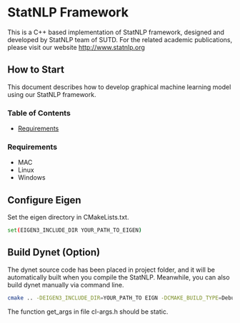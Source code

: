 # StatNLP Framework

This is a C++ based implementation of StatNLP framework, designed and developed by StatNLP team of SUTD. For the related academic publications, please visit our website http://www.statnlp.org

## How to Start

This document describes how to develop graphical machine learning model using our StatNLP framework.

### Table of Contents
- [Requirements](#requirements)

### Requirements
* MAC
* Linux
* Windows

## Configure Eigen

Set the eigen directory in CMakeLists.txt.
```bash
set(EIGEN3_INCLUDE_DIR YOUR_PATH_TO_EIGEN)
```

## Build Dynet (Option)
The dynet source code has been placed in project folder, and it will be automatically built when you compile the StatNLP. Meanwhile, you can also build dynet manually via command line.
```bash
cmake .. -DEIGEN3_INCLUDE_DIR=YOUR_PATH_TO EIGN -DCMAKE_BUILD_TYPE=Debug -DCMAKE_CXX_FLAGS="-fsanitize=address"
```
The function get_args in file cl-args.h should be static.

